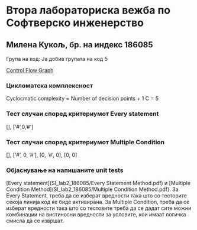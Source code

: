 
# Втора лабораториска вежба по Софтверско инженерство
## Милена Кукољ, бр. на индекс 186085
Група на код:
Ја добив групата на код 5

[Control Flow Graph](/CFG.jpg)


### Цикломатска комплексност
Cyclocmatic complexity = Number of decision points + 1
C = 5

### Тест случаи според критериумот Every statement
[], [‘#’,0,’#’]

### Тест случаи според критериумот Multiple Condition
[], [‘#’, 0, ’#’], [0, ‘#’, 0], [0, 0]

### Објаснување на напишаните unit tests 
[Every statement](SI_lab2_186085/Every Statement Method.pdf) и [Multiple Condition Method](SI_lab2_186085/Multiple Condition Method.pdf).
За Every Statement, треба да се изберат вредности така што со тестовите секоја линија код ќе биде активирана.
За Multiple Condition, треба да се изберат вредности така што со тестовите треба да се дадат сите можни комбинации на вистиносни вредности за условите, кои имаат логичка смисла да се извршат. 
